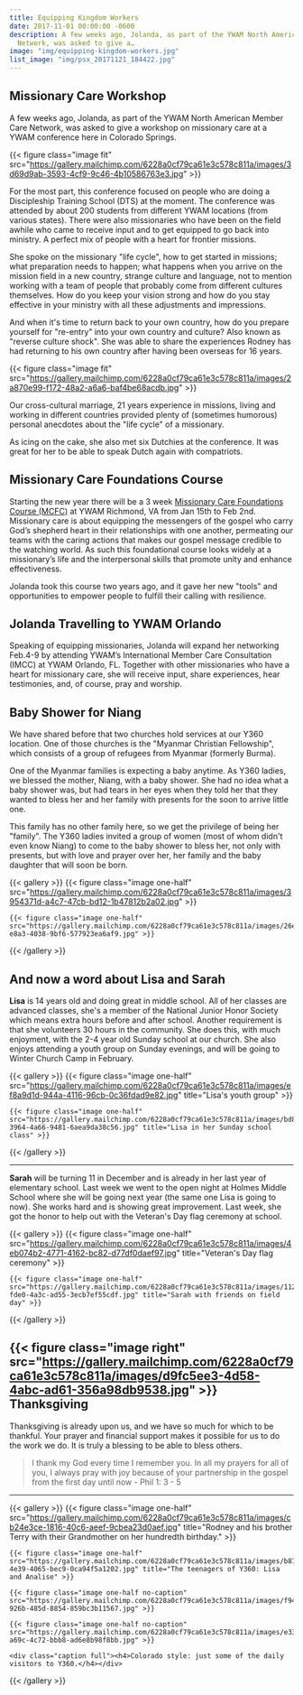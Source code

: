 ```yaml
---
title: Equipping Kingdom Workers
date: 2017-11-01 00:00:00 -0600
description: A few weeks ago, Jolanda, as part of the YWAM North American Member Care
  Network, was asked to give a…
image: "img/equipping-kingdom-workers.jpg"
list_image: "img/psx_20171121_184422.jpg"
---
```

Missionary Care Workshop
------------------------

A few weeks ago, Jolanda, as part of the YWAM North American Member Care Network, was asked to give a workshop on missionary care at a YWAM conference here in Colorado Springs.

{{< figure class="image fit" src="https://gallery.mailchimp.com/6228a0cf79ca61e3c578c811a/images/3d69d9ab-3593-4cf9-9c46-4b10586763e3.jpg" >}}

For the most part, this conference focused on people who are doing a Discipleship Training School (DTS) at the moment. The conference was attended by about 200 students from different YWAM locations (from various states). There were also missionaries who have been on the field awhile who came to receive input and to get equipped to go back into ministry. A perfect mix of people with a heart for frontier missions.

She spoke on the missionary "life cycle", how to get started in missions; what preparation needs to happen; what happens when you arrive on the mission field in a new country, strange culture and language, not to mention working with a team of people that probably come from different cultures themselves. How do you keep your vision strong and how do you stay effective in your ministry with all these adjustments and impressions.

And when it's time to return back to your own country, how do you prepare yourself for "re-entry" into your own country and culture? Also known as "reverse culture shock". She was able to share the experiences Rodney has had returning to his own country after having been overseas for 16 years.

{{< figure class="image fit" src="https://gallery.mailchimp.com/6228a0cf79ca61e3c578c811a/images/2a870e99-f172-48a2-a6a6-baf4be68acdb.jpg" >}}

Our cross-cultural marriage, 21 years experience in missions, living and working in different countries provided plenty of (sometimes humorous) personal anecdotes about the "life cycle" of a missionary.

As icing on the cake, she also met six Dutchies at the conference. It was great for her to be able to speak Dutch again with compatriots.

Missionary Care Foundations Course
----------------------------------

Starting the new year there will be a 3 week [Missionary Care Foundations Course (MCFC)](http://ywamva.org/missionary-care-foundations-course) at YWAM Richmond, VA from Jan 15th to Feb 2nd. Missionary care is about equipping the messengers of the gospel who carry God’s shepherd heart in their relationships with one another, permeating our teams with the caring actions that makes our gospel message credible to the watching world. As such this foundational course looks widely at a missionary’s life and the interpersonal skills that promote unity and enhance effectiveness.

Jolanda took this course two years ago, and it gave her new "tools" and opportunities to empower people to fulfill their calling with resilience.

Jolanda Travelling to YWAM Orlando
----------------------------------

Speaking of equipping missionaries, Jolanda will expand her networking Feb.4-9 by attending YWAM’s International Member Care Consultation (IMCC) at YWAM Orlando, FL. Together with other missionaries who have a heart for missionary care, she will receive input, share experiences, hear testimonies, and, of course, pray and worship.

Baby Shower for Niang
---------------------

We have shared before that two churches hold services at our Y360 location. One of those churches is the "Myanmar Christian Fellowship", which consists of a group of refugees from Myanmar (formerly Burma).

One of the Myanmar families is expecting a baby anytime. As Y360 ladies, we blessed the mother, Niang, with a baby shower. She had no idea what a baby shower was, but had tears in her eyes when they told her that they wanted to bless her and her family with presents for the soon to arrive little one.

This family has no other family here, so we get the privilege of being her "family". The Y360 ladies invited a group of women (most of whom didn't even know Niang) to come to the baby shower to bless her, not only with presents, but with love and prayer over her, her family and the baby daughter that will soon be born.

{{< gallery >}}
    {{< figure class="image one-half" src="https://gallery.mailchimp.com/6228a0cf79ca61e3c578c811a/images/3954371d-a4c7-47cb-bd12-1b47812b2a02.jpg" >}}

    {{< figure class="image one-half" src="https://gallery.mailchimp.com/6228a0cf79ca61e3c578c811a/images/26ef521d-e8a3-4038-9bf6-577923ea6af9.jpg" >}}
{{< /gallery >}}

And now a word about Lisa and Sarah
-----------------------------------

__Lisa__ is 14 years old and doing great in middle school. All of her classes are advanced classes, she's a member of the National Junior Honor Society which means extra hours before and after school. Another requirement is that she volunteers 30 hours in the community. She does this, with much enjoyment, with the 2-4 year old Sunday school at our church. She also enjoys attending a youth group on Sunday evenings, and will be going to Winter Church Camp in February.

{{< gallery >}}
    {{< figure class="image one-half" src="https://gallery.mailchimp.com/6228a0cf79ca61e3c578c811a/images/ef8a9d1d-944a-4116-96cb-0c36fdad9e82.jpg" title="Lisa's youth group" >}}

    {{< figure class="image one-half" src="https://gallery.mailchimp.com/6228a0cf79ca61e3c578c811a/images/bd8025a1-3964-4a66-9481-6aea9da38c56.jpg" title="Lisa in her Sunday school class" >}}
{{< /gallery >}}

---

__Sarah__ will be turning 11 in December and is already in her last year of elementary school. Last week we went to the open night at Holmes Middle School where she will be going next year (the same one Lisa is going to now). She works hard and is showing great improvement. Last week, she got the honor to help out with the Veteran's Day flag ceremony at school.

{{< gallery >}}
    {{< figure class="image one-half" src="https://gallery.mailchimp.com/6228a0cf79ca61e3c578c811a/images/4eb074b2-4771-4162-bc82-d77df0daef97.jpg" title="Veteran's Day flag ceremony" >}}

    {{< figure class="image one-half" src="https://gallery.mailchimp.com/6228a0cf79ca61e3c578c811a/images/1122b888-fde0-4a3c-ad55-3ecb7ef55cdf.jpg" title="Sarah with friends on field day" >}}
{{< /gallery >}}

{{< figure class="image right" src="https://gallery.mailchimp.com/6228a0cf79ca61e3c578c811a/images/d9fc5ee3-4d58-4abc-ad61-356a98db9538.jpg" >}}
Thanksgiving
------------

Thanksgiving is already upon us, and we have so much for which to be thankful. Your prayer and financial support makes it possible for us to do the work we do. It is truly a blessing to be able to bless others.

> I thank my God every time I remember you. In all my prayers for all of you, I always pray with joy because of your partnership in the gospel from the first day until now - Phil 1: 3 - 5

---

{{< gallery >}}
    {{< figure class="image one-half" src="https://gallery.mailchimp.com/6228a0cf79ca61e3c578c811a/images/cb24e3ce-1816-40c6-aeef-9cbea23d0aef.jpg" title="Rodney and his brother Terry with their Grandmother on her hundredth birthday." >}}

    {{< figure class="image one-half" src="https://gallery.mailchimp.com/6228a0cf79ca61e3c578c811a/images/b8730e38-4e39-4065-bec9-0ca94f5a1202.jpg" title="The teenagers of Y360: Lisa and Analise" >}}

    {{< figure class="image one-half no-caption" src="https://gallery.mailchimp.com/6228a0cf79ca61e3c578c811a/images/f9492263-926b-485d-8854-859bc3b11567.jpg" >}}

    {{< figure class="image one-half no-caption" src="https://gallery.mailchimp.com/6228a0cf79ca61e3c578c811a/images/e33fd88c-a69c-4c72-bbb8-ad6e8b98f8bb.jpg" >}}

    <div class="caption full"><h4>Colorado style: just some of the daily visitors to Y360.</h4></div>
{{< /gallery >}}
